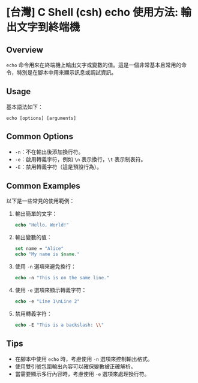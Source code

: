 # [台灣] C Shell (csh) echo 使用方法: 輸出文字到終端機

## Overview
`echo` 命令用來在終端機上輸出文字或變數的值。這是一個非常基本且常用的命令，特別是在腳本中用來顯示訊息或調試資訊。

## Usage
基本語法如下：
```
echo [options] [arguments]
```

## Common Options
- `-n`：不在輸出後添加換行符。
- `-e`：啟用轉義字符，例如 `\n` 表示換行，`\t` 表示制表符。
- `-E`：禁用轉義字符（這是預設行為）。

## Common Examples
以下是一些常見的使用範例：

1. 輸出簡單的文字：
   ```csh
   echo "Hello, World!"
   ```

2. 輸出變數的值：
   ```csh
   set name = "Alice"
   echo "My name is $name."
   ```

3. 使用 `-n` 選項來避免換行：
   ```csh
   echo -n "This is on the same line."
   ```

4. 使用 `-e` 選項來顯示轉義字符：
   ```csh
   echo -e "Line 1\nLine 2"
   ```

5. 禁用轉義字符：
   ```csh
   echo -E "This is a backslash: \\"
   ```

## Tips
- 在腳本中使用 `echo` 時，考慮使用 `-n` 選項來控制輸出格式。
- 使用雙引號包圍輸出內容可以確保變數被正確解析。
- 當需要顯示多行內容時，考慮使用 `-e` 選項來處理換行符。